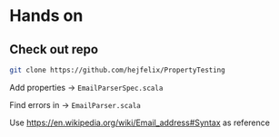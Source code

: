 # Hands on

## Check out repo

```bash
git clone https://github.com/hejfelix/PropertyTesting
```

Add properties $\rightarrow$ `EmailParserSpec.scala`

Find errors in $\rightarrow$ `EmailParser.scala`


Use <https://en.wikipedia.org/wiki/Email_address#Syntax> as reference
